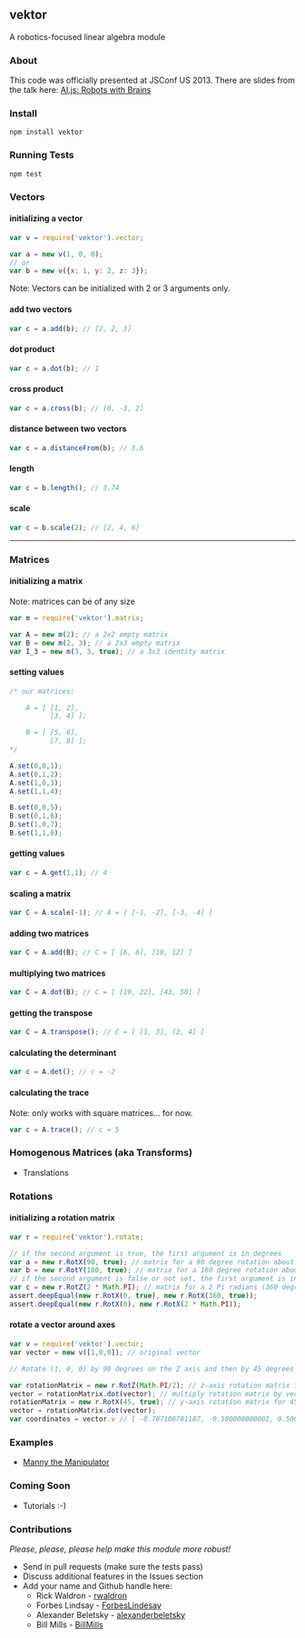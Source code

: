 vektor
---
A robotics-focused linear algebra module

### About
This code was officially presented at JSConf US 2013. There are slides from the talk here: [AI.js: Robots with Brains](https://t.co/6A5cu2JF58)

### Install
`npm install vektor`

### Running Tests
`npm test`

### Vectors

#### initializing a vector
```` js
var v = require('vektor').vector;

var a = new v(1, 0, 0);
// or
var b = new v({x: 1, y: 2, z: 3});
````

Note: Vectors can be initialized with 2 or 3 arguments only.

#### add two vectors
```` js
var c = a.add(b); // [2, 2, 3]
````

#### dot product
```` js
var c = a.dot(b); // 1
````

#### cross product
```` js
var c = a.cross(b); // [0, -3, 2]
````

#### distance between two vectors
```` js
var c = a.distanceFrom(b); // 3.6
````

#### length
```` js
var c = b.length(); // 3.74
````

#### scale
```` js
var c = b.scale(2); // [2, 4, 6]
````

-----

### Matrices

#### initializing a matrix
Note: matrices can be of any size

```` js
var m = require('vektor').matrix;

var A = new m(2); // a 2x2 empty matrix
var B = new m(2, 3); // a 2x3 empty matrix
var I_3 = new m(3, 3, true); // a 3x3 identity matrix
````

#### setting values
```` js
/* our matrices:

    A = [ [1, 2],
          [3, 4] ];

    B = [ [5, 6],
          [7, 8] ];
*/

A.set(0,0,1);
A.set(0,1,2);
A.set(1,0,3);
A.set(1,1,4);

B.set(0,0,5);
B.set(0,1,6);
B.set(1,0,7);
B.set(1,1,8);
````

#### getting values
```` js
var c = A.get(1,1); // 4
````

#### scaling a matrix
```` js
var C = A.scale(-1); // A = [ [-1, -2], [-3, -4] ]
````

#### adding two matrices
```` js
var C = A.add(B); // C = [ [6, 8], [10, 12] ]
````

#### multiplying two matrices
```` js
var C = A.dot(B); // C = [ [19, 22], [43, 50] ]
````

#### getting the transpose
```` js
var C = A.transpose(); // C = [ [1, 3], [2, 4] ]
````

#### calculating the determinant
```` js
var c = A.det(); // c = -2
````

#### calculating the trace
Note: only works with square matrices... for now.
```` js
var c = A.trace(); // c = 5
````

### Homogenous Matrices (aka Transforms)
* Translations

### Rotations

#### initializing a rotation matrix
````js
var r = require('vektor').rotate;

// if the second argument is true, the first argument is in degrees
var a = new r.RotX(90, true); // matrix for a 90 degree rotation about the x axis
var b = new r.RotY(180, true); // matrix for a 180 degree rotation about the y axis
// if the second argument is false or not set, the first argument is in radians
var c = new r.RotZ(2 * Math.PI); // matrix for a 2 Pi radians (360 degrees) rotation about the z axis
assert.deepEqual(new r.RotX(0, true), new r.RotX(360, true));
assert.deepEqual(new r.RotX(0), new r.RotX(2 * Math.PI));
````

#### rotate a vector around axes
````js
var v = require('vektor').vector;
var vector = new v([1,0,0]); // original vector

// Rotate (1, 0, 0) by 90 degrees on the Z axis and then by 45 degrees on the X axis

var rotationMatrix = new r.RotZ(Math.PI/2); // z-axis rotation matrix for Pi/2 radians (90 degrees)
vector = rotationMatrix.dot(vector); // multiply rotation matrix by vector to rotate the vector
rotationMatrix = new r.RotX(45, true); // y-axis rotation matrix for 45 degrees (Pi/4 radians)
vector = rotationMatrix.dot(vector);
var coordinates = vector.v // [ -0.707106781187, -0.500000000001, 0.500000000001 ]
````

### Examples
* [Manny the Manipulator](https://github.com/rockbot/manny)

### Coming Soon
* Tutorials :-)

### Contributions
_Please, please, please help make this module more robust!_

* Send in pull requests (make sure the tests pass)
* Discuss additional features in the Issues section
* Add your name and Github handle here:
    * Rick Waldron - [rwaldron](https://github.com/rwaldron)
    * Forbes Lindsay - [ForbesLindesay](https://github.com/ForbesLindesay)
    * Alexander Beletsky - [alexanderbeletsky](https://github.com/alexanderbeletsky)
    * Bill Mills - [BillMills](https://github.com/BillMills)
